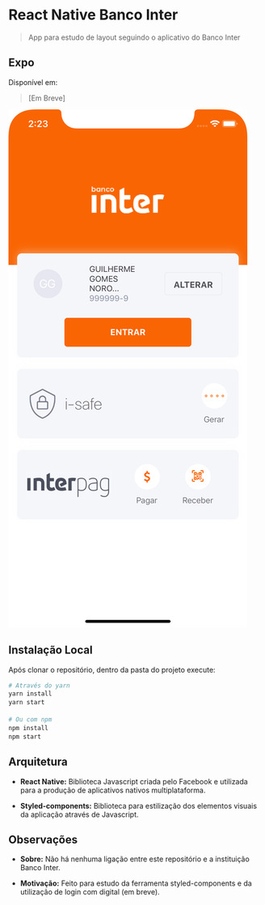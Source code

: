 # React Native Banco Inter

> App para estudo de layout seguindo o aplicativo do Banco Inter

## Expo

Disponível em:

> [Em Breve]

![](/assets/ios-screen.png)

## Instalação Local

Após clonar o repositório, dentro da pasta do projeto execute:

```sh
# Através do yarn
yarn install
yarn start

# Ou com npm
npm install
npm start
```

## Arquitetura

- **React Native:** Biblioteca Javascript criada pelo Facebook e utilizada para a produção de aplicativos nativos multiplataforma.

- **Styled-components:** Biblioteca para estilização dos elementos visuais da aplicação através de Javascript.

## Observações

- **Sobre:** Não há nenhuma ligação entre este repositório e a instituição Banco Inter.

- **Motivação:** Feito para estudo da ferramenta styled-components e da utilização de login com digital (em breve).

